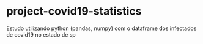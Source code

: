 # project-covid19-statistics
Estudo utilizando python (pandas, numpy) com o dataframe dos infectados de covid19 no estado de sp
